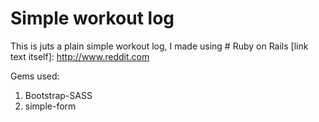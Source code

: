 


# Simple workout log


This is juts a plain simple workout log, I made using # Ruby on Rails [link text itself]: http://www.reddit.com

Gems used:

1. Bootstrap-SASS
2. simple-form



